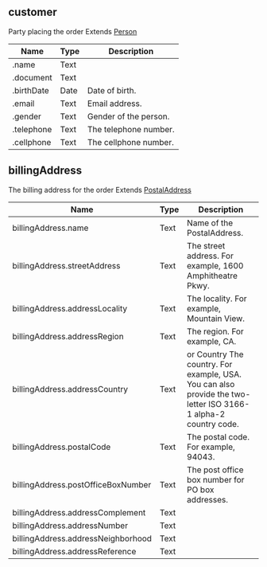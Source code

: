 


## customer

Party placing the order
Extends [Person](https://developers.google.com/schemas/reference/types/Person)

Name | Type | Description
-----|---------|------------------------------------------------------
.name |Text|
.document|Text|
.birthDate|Date|Date of birth.
.email |Text|	Email address.
.gender|Text|Gender of the person.
.telephone|Text|The telephone number.
.cellphone|Text|The cellphone number.

## billingAddress

The billing address for the order
Extends [PostalAddress](https://developers.google.com/schemas/reference/types/PostalAddress)


Name | Type | Description
-----|---------|------------------------------------------------------
billingAddress.name |Text|	Name of the PostalAddress.
billingAddress.streetAddress |Text|	The street address. For example, 1600 Amphitheatre Pkwy.
billingAddress.addressLocality |Text|	The locality. For example, Mountain View.
billingAddress.addressRegion |Text|	The region. For example, CA.
billingAddress.addressCountry |Text| or Country	The country. For example, USA. You can also provide the two-letter ISO 3166-1 alpha-2 country code.
billingAddress.postalCode |Text|	The postal code. For example, 94043.
billingAddress.postOfficeBoxNumber |Text|	The post office box number for PO box addresses.
billingAddress.addressComplement |Text|
billingAddress.addressNumber |Text|
billingAddress.addressNeighborhood|Text|
billingAddress.addressReference|Text|
